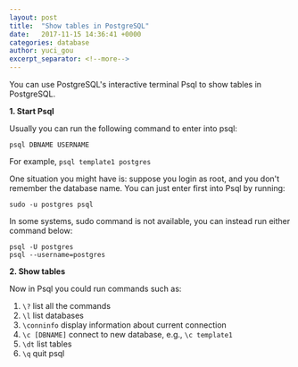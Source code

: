 ```yaml
---
layout: post
title:  "Show tables in PostgreSQL"
date:   2017-11-15 14:36:41 +0000
categories: database
author: yuci_gou
excerpt_separator: <!--more-->
---
```


You can use PostgreSQL's interactive terminal Psql to show tables in PostgreSQL. 

**1. Start Psql**

Usually you can run the following command to enter into psql:

    psql DBNAME USERNAME

For example, `psql template1 postgres`

<!--more-->

One situation you might have is: suppose you login as root, and you don't remember the database name. You can just enter first into Psql by running:

    sudo -u postgres psql

In some systems, sudo command is not available, you can instead run either command below:

    psql -U postgres
    psql --username=postgres

**2. Show tables**

Now in Psql you could run commands such as:

 1. `\?` list all the commands
 2. `\l` list databases
 3. `\conninfo` display information about current connection
 4. `\c [DBNAME]` connect to new database, e.g., `\c template1`
 5. `\dt` list tables
 6. `\q` quit psql

<script src="{{'/assets/js/post.js'}}"></script>
